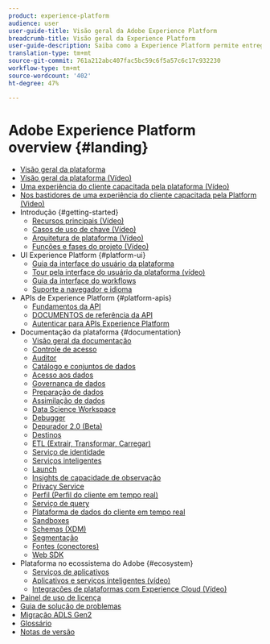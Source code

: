 ```yaml
---
product: experience-platform
audience: user
user-guide-title: Visão geral da Adobe Experience Platform
breadcrumb-title: Visão geral da Experience Platform
user-guide-description: Saiba como a Experience Platform permite entregar experiências personalizadas aos seus clientes em tempo real.
translation-type: tm+mt
source-git-commit: 761a212abc407fac5bc59c6f5a57c6c17c932230
workflow-type: tm+mt
source-wordcount: '402'
ht-degree: 47%

---
```



# Adobe Experience Platform overview {#landing}

* [Visão geral da plataforma](home.md)
* [Visão geral da plataforma (Vídeo)](video/platform-overview.md)
* [Uma experiência do cliente capacitada pela plataforma (Vídeo)](video/customer-experience.md)
* [Nos bastidores de uma experiência do cliente capacitada pela Platform (Video)](video/customer-experience-bts.md)
* Introdução {#getting-started}
   * [Recursos principais (Vídeo)](video/key-capabilities.md)
   * [Casos de uso de chave (Vídeo)](video/platform-use-cases.md)
   * [Arquitetura de plataforma (Vídeo)](video/platform-architecture.md)
   * [Funções e fases do projeto (Vídeo)](video/roles-project-phases.md)
* UI Experience Platform {#platform-ui}
   * [Guia da interface do usuário da plataforma](ui-guide.md)
   * [Tour pela interface do usuário da plataforma (vídeo)](video/platform-ui.md)
   * [Guia da interface do workflows](workflows.md)
   * [Suporte a navegador e idioma](browser-language-support.md)
* APIs de Experience Platform {#platform-apis}
   * [Fundamentos da API](api-fundamentals.md)
   * [DOCUMENTOS de referência da API](https://www.adobe.io/apis/experienceplatform/home/api-reference.html)
   * [Autenticar para APIs Experience Platform](https://docs.adobe.com/content/help/en/platform-learn/tutorials/platform-api-authentication.html)
* Documentação da plataforma {#documentation}
   * [Visão geral da documentação](documentation/overview.md)
   * [Controle de acesso](https://docs.adobe.com/content/help/pt-BR/experience-platform/access-control/home.html)
   * [Auditor](https://docs.adobe.com/content/help/pt-BR/auditor/using/overview.html)
   * [Catálogo e conjuntos de dados](https://docs.adobe.com/content/help/en/experience-platform/catalog/home.html)
   * [Acesso aos dados](https://docs.adobe.com/content/help/en/experience-platform/data-access/home.html)
   * [Governança de dados](https://docs.adobe.com/content/help/en/experience-platform/data-governance/home.html)
   * [Preparação de dados](https://docs.adobe.com/content/help/en/experience-platform/data-prep/home.html)
   * [Assimilação de dados](https://docs.adobe.com/content/help/pt-BR/experience-platform/ingestion/home.html)
   * [Data Science Workspace](https://docs.adobe.com/content/help/en/experience-platform/data-science-workspace/home.html)
   * [Debugger](https://docs.adobe.com/content/help/pt-BR/debugger/using/experience-cloud-debugger.html)
   * [Depurador 2.0 (Beta)](https://docs.adobe.com/content/help/pt-BR/debugger/using-v2/experience-cloud-debugger.html)
   * [Destinos](https://experienceleague.adobe.com/docs/experience-platform/destinations/home.html)
   * [ETL (Extrair, Transformar, Carregar)](https://docs.adobe.com/content/help/en/experience-platform/etl/home.html)
   * [Serviço de identidade](https://docs.adobe.com/content/help/pt-BR/experience-platform/identity/home.html)
   * [Serviços inteligentes](https://docs.adobe.com/content/help/en/experience-platform/intelligent-services/home.html)
   * [Launch](https://docs.adobe.com/content/help/pt-BR/launch/using/overview.html)
   * [Insights de capacidade de observação](https://docs.adobe.com/content/help/en/experience-platform/observability/home.html)
   * [Privacy Service](https://docs.adobe.com/content/help/en/experience-platform/privacy/home.html)
   * [Perfil (Perfil do cliente em tempo real)](https://docs.adobe.com/content/help/pt-BR/experience-platform/profile/home.html)
   * [Serviço de query](https://docs.adobe.com/content/help/pt-BR/experience-platform/query/home.html)
   * [Plataforma de dados do cliente em tempo real](https://docs.adobe.com/content/help/pt-BR/experience-platform/rtcdp/overview.html)
   * [Sandboxes](https://docs.adobe.com/content/help/pt-BR/experience-platform/sandbox/home.html)
   * [Schemas (XDM)](https://docs.adobe.com/content/help/pt-BR/experience-platform/xdm/home.html)
   * [Segmentação](https://docs.adobe.com/content/help/pt-BR/experience-platform/segmentation/home.html)
   * [Fontes (conectores)](https://docs.adobe.com/content/help/en/experience-platform/sources/home.html)
   * [Web SDK](https://docs.adobe.com/content/help/pt-BR/experience-platform/edge/home.html)
* Plataforma no ecossistema do Adobe {#ecosystem}
   * [Serviços de aplicativos](application-services.md)
   * [Aplicativos e serviços inteligentes (vídeo)](video/application-intelligent-services.md)
   * [Integrações de plataformas com Experience Cloud (Vídeo)](video/experience-cloud-integrations.md)
* [Painel de uso de licença](license-usage-dashboard.md)
* [Guia de solução de problemas](troubleshooting.md)
* [Migração ADLS Gen2](adls2-gen2-migration.md)
* [Glossário](glossary.md)
* [Notas de versão](https://docs.adobe.com/content/help/pt-BR/experience-platform/release-notes/latest.translate.html)